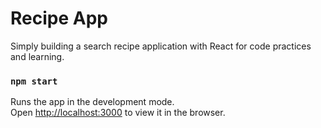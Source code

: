 # Recipe App

Simply building a search recipe application with React for code practices and learning.

### `npm start`

Runs the app in the development mode.<br />
Open [http://localhost:3000](http://localhost:3000) to view it in the browser.

